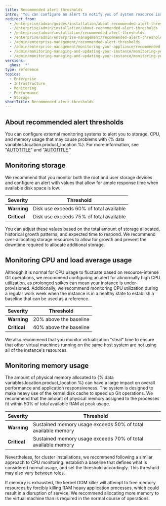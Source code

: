 ```yaml
---
title: Recommended alert thresholds
intro: 'You can configure an alert to notify you of system resource issues before they affect your {% data variables.product.prodname_ghe_server %} appliance''s performance.'
redirect_from:
  - /enterprise/admin/guides/installation/about-recommended-alert-thresholds
  - /enterprise/admin/installation/about-recommended-alert-thresholds
  - /enterprise/admin/installation/recommended-alert-thresholds
  - /enterprise/admin/enterprise-management/recommended-alert-thresholds
  - /admin/enterprise-management/recommended-alert-thresholds
  - /admin/enterprise-management/monitoring-your-appliance/recommended-alert-thresholds
  - /admin/monitoring-managing-and-updating-your-instance/monitoring-your-appliance/recommended-alert-thresholds
  - /admin/monitoring-managing-and-updating-your-instance/monitoring-your-instance/recommended-alert-thresholds
versions:
  ghes: '*'
type: reference
topics:
  - Enterprise
  - Infrastructure
  - Monitoring
  - Performance
  - Storage
shortTitle: Recommended alert thresholds
---
```


## About recommended alert thresholds

You can configure external monitoring systems to alert you to storage, CPU, and memory usage that may cause problems with {% data variables.location.product_location %}. For more information, see "[AUTOTITLE](/admin/enterprise-management/monitoring-your-appliance/setting-up-external-monitoring)" and "[AUTOTITLE](/admin/monitoring-and-managing-your-instance/monitoring-your-instance/about-the-monitor-dashboards)."

## Monitoring storage

We recommend that you monitor both the root and user storage devices and configure an alert with values that allow for ample response time when available disk space is low.

| Severity | Threshold |
| -------- | --------- |
| **Warning** | Disk use exceeds 60% of total available |
| **Critical** | Disk use exceeds 75% of total available |

You can adjust these values based on the total amount of storage allocated, historical growth patterns, and expected time to respond. We recommend over-allocating storage resources to allow for growth and prevent the downtime required to allocate additional storage.

## Monitoring CPU and load average usage

Although it is normal for CPU usage to fluctuate based on resource-intense Git operations, we recommend configuring an alert for abnormally high CPU utilization, as prolonged spikes can mean your instance is under-provisioned. Additionally, we recommend monitoring CPU utilization during a regular work week when the instance is in a healthy state to establish a baseline that can be used as a reference.

| Severity | Threshold |
| -------- | --------- |
| **Warning** | 20% above the baseline |
| **Critical** | 40% above the baseline |

We also recommend that you monitor virtualization "steal" time to ensure that other virtual machines running on the same host system are not using all of the instance's resources.

## Monitoring memory usage

The amount of physical memory allocated to {% data variables.location.product_location %} can have a large impact on overall performance and application responsiveness. The system is designed to make heavy use of the kernel disk cache to speed up Git operations. We recommend that the amount of physical memory assigned to the processes fit within 50% of total available RAM at peak usage.

| Severity | Threshold |
| -------- | --------- |
| **Warning**  | Sustained memory usage exceeds 50% of total available memory |
| **Critical** | Sustained memory usage exceeds 70% of total available memory |

Nevertheless, for cluster installations, we recommend following a similar approach to CPU monitoring: establish a baseline that defines what is considered normal usage, and set the threshold accordingly. This threshold may also vary between roles.

If memory is exhausted, the kernel OOM killer will attempt to free memory resources by forcibly killing RAM heavy application processes, which could result in a disruption of service. We recommend allocating more memory to the virtual machine than is required in the normal course of operations.
